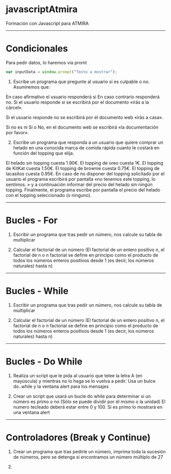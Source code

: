 # javascriptAtmira
Formación con Javascript para ATMIRA


<hr>

# Condicionales

Para pedir datos, lo haremos vía promt
```js
var inputData = window.prompt("Texto a mostrar");
```

1) Escribe un programa que pregunte al usuario si es culpable o no. Asumiremos que:

En caso afirmativo el usuario responderá si
En caso contrario responderá no.
Si el usuario responde si se escribirá por el documento «irás a la cárcel».

Si el usuario responde no se escribirá por el documento web «irás a casa».

Si no es ni Sí o No, en el documento web se escribirá «la documentación por favor».



2) Escribe un programa que responda a un usuario que quiere comprar un helado en una conocida marca de comida rápida cuanto le costará en función del topping que elija.

El helado sin topping cuesta 1.90€.
El topping de oreo cuesta 1€.
El topping de KitKat cuesta 1.50€.
El topping de brownie cuesta 0.75€.
El topping de lacasitos cuesta 0.95€.
En caso de no disponer del topping solicitado por el usuario el programa escribirá por pantalla «no tenemos este topping, lo sentimos. » y a continuación informar del precio del helado sin ningún topping.
Finalmente, el programa escribe por pantalla el precio del helado con el topping seleccionado (o ninguno).

<hr>

# Bucles - For

1) Escribir un programa que tras pedir un número, nos calcule su tabla de multiplicar

2) Calcular el factorial de un número (El factorial de un entero positivo n, el factorial de n o n factorial se define en principio como el producto de todos los números enteros positivos desde 1 (es decir, los números naturales) hasta n)

<hr>

# Bucles - While


1) Escribir un programa que tras pedir un número, nos calcule su tabla de multiplicar

2) Calcular el factorial de un número (El factorial de un entero positivo n, el factorial de n o n factorial se define en principio como el producto de todos los números enteros positivos desde 1 (es decir, los números naturales) hasta n)

<hr>

# Bucles - Do While

1) Realiza un script que le pida al usuario que telee la letra A (en mayúscula) y mientras no lo haga se lo vuelva a pedir. Usa un bulce do..while y la ventana alert para los mensajes

2) Crear un script que usará un bucle do while para determinar si un número es primo o no (Sólo se puede dividir por él mismo o la unidad) El numero tecleado deberá estar entre 0 y 100. Si es primo lo mostrará en una ventana alert

<hr>

# Controladores (Break y Continue)

1) Crear un programa que tras pedirle un número, imprima toda la sucesión de números, pero se detenga si encontramos un número múltiplo de 27

2) 
